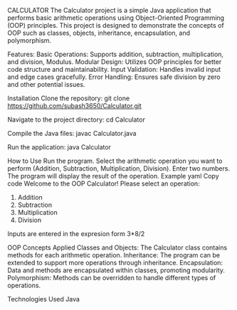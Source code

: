 CALCULATOR
The Calculator project is a simple Java application that performs basic arithmetic operations using Object-Oriented Programming (OOP) principles. This project is designed to demonstrate the concepts of OOP such as classes, objects, inheritance, encapsulation, and polymorphism.

Features:
Basic Operations: Supports addition, subtraction, multiplication, and division, Modulus.
Modular Design: Utilizes OOP principles for better code structure and maintainability.
Input Validation: Handles invalid input and edge cases gracefully.
Error Handling: Ensures safe division by zero and other potential issues.

Installation
Clone the repository:
git clone https://github.com/subash3650/Calculator.git

Navigate to the project directory:
cd Calculator

Compile the Java files:
javac Calculator.java

Run the application:
java Calculator

How to Use
Run the program.
Select the arithmetic operation you want to perform (Addition, Subtraction, Multiplication, Division).
Enter two numbers.
The program will display the result of the operation.
Example
yaml
Copy code
Welcome to the OOP Calculator!
Please select an operation:
1. Addition
2. Subtraction
3. Multiplication
4. Division

Inputs are entered in the expresion form 3*8/2

OOP Concepts Applied
Classes and Objects: The Calculator class contains methods for each arithmetic operation.
Inheritance: The program can be extended to support more operations through inheritance.
Encapsulation: Data and methods are encapsulated within classes, promoting modularity.
Polymorphism: Methods can be overridden to handle different types of operations.

Technologies Used
Java
